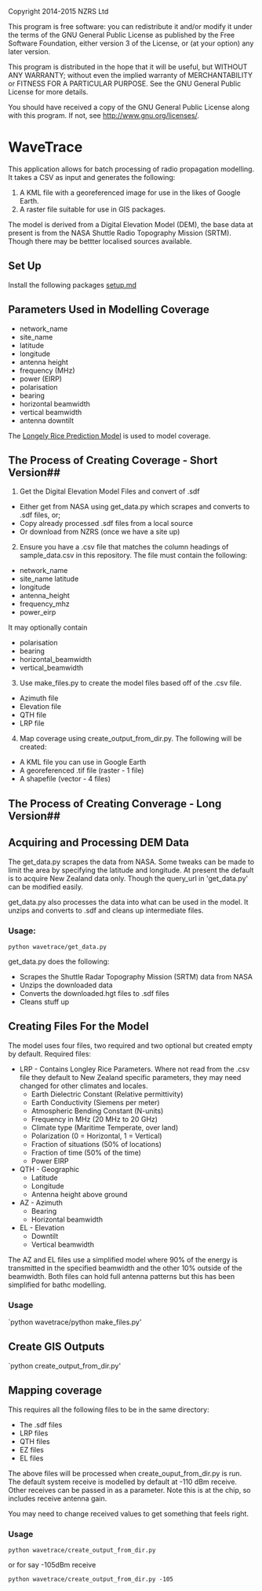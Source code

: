 Copyright 2014-2015 NZRS Ltd

This program is free software: you can redistribute it and/or modify it under the terms of the GNU General Public License as published by the Free Software Foundation, either version 3 of the License, or (at your option) any later version.

This program is distributed in the hope that it will be useful, but WITHOUT ANY WARRANTY; without even the implied warranty of MERCHANTABILITY or FITNESS FOR A PARTICULAR PURPOSE. See the GNU General Public License for more details.

You should have received a copy of the GNU General Public License along with this program. If not, see http://www.gnu.org/licenses/.

# WaveTrace #

This application allows for batch processing of radio propagation modelling.  It takes a CSV as input and generates the following:

1. A KML file with a georeferenced image for use in the likes of Google Earth.
2. A raster file suitable for use in GIS packages.

The model is derived from a Digital Elevation Model (DEM), the base data at present is from the NASA Shuttle Radio Topography Mission (SRTM).  Though there may be bettter localised sources available.

## Set Up ##

Install the following packages [setup.md](https://github.com/NZRegistryServices/wavetrace/blob/master/setup.md)

## Parameters Used in Modelling Coverage ##

* network_name	
* site_name	
* latitude	
* longitude	
* antenna height	
* frequency (MHz)	
* power (EIRP)	
* polarisation	
* bearing	
* horizontal beamwidth	
* vertical beamwidth	
* antenna downtilt

The [Longely Rice Prediction Model](http://en.wikipedia.org/wiki/Longley%E2%80%93Rice_model "Link to Wikipedia") is used to model coverage.

## The Process of Creating Coverage - Short Version##

1. Get the Digital Elevation Model Files and convert of .sdf 
  * Either get from NASA using get_data.py which scrapes and converts to .sdf files, or;
  * Copy already processed .sdf files from a local source
  * Or download from NZRS (once we have a site up)
2. Ensure you have a .csv file that matches the column headings of  sample_data.csv in this repository.  The file must contain the following:
  * network_name	
  * site_name	latitude	
  * longitude	
  * antenna_height	
  * frequency_mhz	
  * power_eirp
  
  It may optionally contain

  * polarisation	
  * bearing	
  * horizontal_beamwidth	
  * vertical_beamwidth
3. Use make_files.py to create the model files based off of the .csv file.
  * Azimuth file
  * Elevation file 
  * QTH file
  * LRP file
4. Map coverage using create_output_from_dir.py.  The following will be created:
  * A KML file you can use in Google Earth
  * A georeferenced .tif file (raster - 1 file)
  * A shapefile (vector - 4 files)

## The Process of Creating Converage - Long Version##

## Acquiring and Processing DEM Data ##

The get_data.py scrapes the data from NASA.  Some tweaks can be made to limit the area by specifying the latitude and longitude.  At present the default is to acquire New Zealand data only.  Though the query_url in 'get_data.py' can be modified easily.

get_data.py also processes the data into what can be used in the model.  It unzips and converts to .sdf and cleans up intermediate files.

### Usage: ###
  
  `python wavetrace/get_data.py`
  
get_data.py does the following:

* Scrapes the Shuttle Radar Topography Mission (SRTM) data from NASA
* Unzips the downloaded data
* Converts the downloaded.hgt files to .sdf files
* Cleans stuff up

  
## Creating Files For the Model ##
The model uses four files, two required and two optional but created empty by default.
Required files:
* LRP - Contains Longley Rice Parameters. Where not read from the .csv file they default to New Zealand specific parameters, they may need changed for other climates and locales.
  * Earth Dielectric Constant (Relative permittivity)
  * Earth Conductivity (Siemens per meter)
  * Atmospheric Bending Constant (N-units)
  * Frequency in MHz (20 MHz to 20 GHz)
  * Climate type (Maritime Temperate, over land)
  * Polarization (0 = Horizontal, 1 = Vertical)
  * Fraction of situations (50% of locations)
  * Fraction of time (50% of the time)
  * Power EIRP
* QTH - Geographic
  * Latitude
  * Longitude
  * Antenna height above ground
* AZ - Azimuth
  * Bearing
  * Horizontal beamwidth
* EL - Elevation
  * Downtilt
  * Vertical beamwidth

The AZ and EL files use a simplified model where 90% of the energy is transmitted in the specified beamwidth and the other 10% outside of the beamwidth.  Both files can hold full antenna patterns but this has been simplified for bathc modelling.

### Usage ###

  `python wavetrace/python make_files.py'
  
## Create GIS Outputs ##
`python create_output_from_dir.py'  

## Mapping coverage ##
This requires all the following files to be in the same directory:
 * The .sdf files
 * LRP files
 * QTH files
 * EZ files
 * EL files

The above files will be processed when create_ouput_from_dir.py is run.  The default system receive is modelled by default at -110 dBm receive.  Other receives can be passed in as a parameter.   Note this is at the chip, so includes receive antenna gain.

You may need to change received values to get something that feels right.

### Usage ###
`python wavetrace/create_output_from_dir.py`

or for say -105dBm receive

`python wavetrace/create_output_from_dir.py -105`





